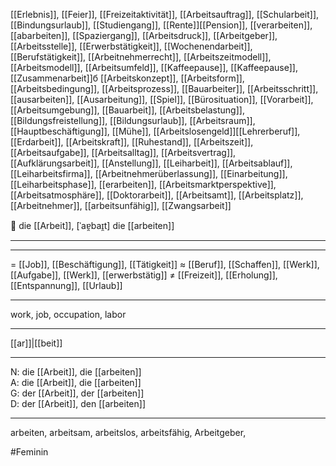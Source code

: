 [[Erlebnis]], [[Feier]], [[Freizeitaktivität]], [[Arbeitsauftrag]], [[Schularbeit]], [[Bindungsurlaub]], [[Studiengang]], [[Rente]][[Pension]], [[verarbeiten]], [[abarbeiten]], [[Spaziergang]], [[Arbeitsdruck]], [[Arbeitgeber]], [[Arbeitsstelle]], [[Erwerbstätigkeit]], [[Wochenendarbeit]], [[Berufstätigkeit]], [[Arbeitnehmerrecht]], [[Arbeitszeitmodell]], [[Arbeitsmodell]], [[Arbeitsumfeld]], [[Kaffeepause]], [[Kaffeepause]], [[Zusammenarbeit]]б [[Arbeitskonzept]], [[Arbeitsform]], [[Arbeitsbedingung]], [[Arbeitsprozess]], [[Bauarbeiter]], [[Arbeitsschritt]], [[ausarbeiten]], [[Ausarbeitung]], [[Spiel]], [[Bürosituation]], [[Vorarbeit]], [[Arbeitsumgebung]], [[Bauarbeit]], [[Arbeitsbelastung]], [[Bildungsfreistellung]], [[Bildungsurlaub]], [[Arbeitsraum]], [[Hauptbeschäftigung]], [[Mühe]], [[Arbeitslosengeld]][[Lehrerberuf]], [[Erdarbeit]], [[Arbeitskraft]], [[Ruhestand]], [[Arbeitszeit]], [[Arbeitsaufgabe]], [[Arbeitsalltag]], [[Arbeitsvertrag]], [[Aufklärungsarbeit]], [[Anstellung]], [[Leiharbeit]], [[Arbeitsablauf]], [[Leiharbeitsfirma]], [[Arbeitnehmerüberlassung]], [[Einarbeitung]], [[Leiharbeitsphase]], [[erarbeiten]], [[Arbeitsmarktperspektive]], [[Arbeitsatmosphäre]], [[Doktorarbeit]], [[Arbeitsamt]], [[Arbeitsplatz]], [[Arbeitnehmer]], [[arbeitsunfähig]], [[Zwangsarbeit]]






💼 die [[Arbeit]], [ˈaɐ̯baɪ̯t]
die [[arbeiten]]

---


---

= [[Job]], [[Beschäftigung]], [[Tätigkeit]]
≈ [[Beruf]], [[Schaffen]], [[Werk]], [[Aufgabe]], [[Werk]], [[erwerbstätig]]
≠ [[Freizeit]], [[Erholung]], [[Entspannung]], [[Urlaub]]

---

work, job, occupation, labor

---

[[ar]]|[[beit]]

---

N: die [[Arbeit]], die [[arbeiten]]  
A: die [[Arbeit]], die [[arbeiten]]  
G: der [[Arbeit]], der [[arbeiten]]  
D: der [[Arbeit]], den [[arbeiten]]

---

arbeiten, arbeitsam, arbeitslos, arbeitsfähig, Arbeitgeber, 



#Feminin 
